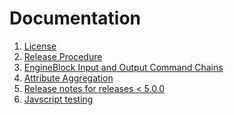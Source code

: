 # Documentation

1. [License][license]
1. [Release Procedure][release]
1. [EngineBlock Input and Output Command Chains][filter]
1. [Attribute Aggregation](attribute_aggregation.md)
1. [Release notes for releases < 5.0.0][release-notes]
1. [Javscript testing][js-testing]

[license]: https://github.com/OpenConext/OpenConext-engineblock/tree/master/docs/LICENSE
[release]: https://github.com/OpenConext/OpenConext-engineblock/tree/master/docs/release_procedure.md
[filter]: https://github.com/OpenConext/OpenConext-engineblock/tree/master/docs/filter_commands.md
[release-notes]: https://github.com/OpenConext/OpenConext-engineblock/tree/master/docs/release_notes
[js-testing]: https://github.com/OpenConext/OpenConext-engineblock/tree/master/docs/js_testing.md
